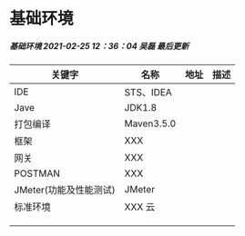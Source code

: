 # 基础环境

##### 基础环境 2021-02-25 12：36：04 吴磊 最后更新

| 关键字                 | 名称       | 地址 | 描述 |
| ---------------------- | ---------- | ---- | ---- |
| IDE                    | STS、IDEA  |      |      |
| Jave                   | JDK1.8     |      |      |
| 打包编译               | Maven3.5.0 |      |      |
| 框架                   | XXX        |      |      |
| 网关                   | XXX        |      |      |
| POSTMAN                | XXX        |      |      |
| JMeter(功能及性能测试) | JMeter     |      |      |
| 标准环境               | XXX 云     |      |      |
|                        |            |      |      |
|                        |            |      |      |
|                        |            |      |      |

